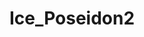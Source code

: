 ---
title: Ice_Poseidon2
crosslinks:
- Ice_Poseidon
- REEEEEEEEEE
- ice_poseidon
- AMAAggregator
---